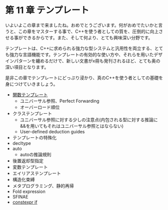 # 第 11 章 テンプレート

いよいよこの章まで来ましたね。おめでとうございます。何がおめでたいかと言うと、この章をマスターする事で、C++を使う者としての質を、圧倒的に向上させる事ができるからです。また、そして何より、とても興味深い分野です。

テンプレートは、C++に求められる強力な型システムと汎用性を両立する、とても強力な言語機能です。テンプレートの有効的な使い方や、それらを用いたデザインパターンを纏めるだけで、新しい文書がx冊も発刊されるほど、とても奥の深い項目となります。

是非この章でテンプレートにどっぷり浸かり、真のC++を使う者としての基礎を身につけていきましょう。

* [関数テンプレート](/Chap11/111-関数テンプレート.md)
    * ユニバーサル参照、Perfect Forwarding
    * オーバーロード順位
* クラステンプレート
    * ユニバーサル参照に対する少しの注意点(内包される型に対する推論に&&を用いてもそれはユニバーサル参照とはならない)
    * User-defined deduction guides
* テンプレートの特殊化
* decltype
* auto
    * autoの推論規則
* 後置返却型指定
* 変数テンプレート
* エイリアステンプレート
* 構造化束縛
* メタプログラミング、静的再帰
* Fold expression
* SFINAE
* [constexpr if](/Chap11/11x-constexpr-if.md)
